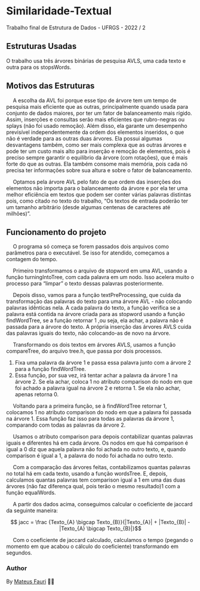 # Similaridade-Textual
Trabalho final de Estrutura de Dados - UFRGS - 2022 / 2


## Estruturas Usadas

O trabalho usa três árvores binárias de pesquisa AVLS, uma cada texto e outra para os stopsWords.


## Motivos das Estruturas

<p>&emsp; A escolha da AVL foi porque esse tipo de árvore tem um tempo de pesquisa mais eficiente que as outras, principalmente quando usada para conjunto de dados maiores, por ter um fator de balanceamento mais rígido. Assim, inserções e consultas serão mais eficientes que rubro-negras ou splays (não foi usado remoção). Além disso, ela garante um desempenho previsível independentemente da ordem dos elementos inseridos, o que não é verdade para as outras duas árvores. 
Ela possui algumas desvantagens também, como ser mais complexa que as outras árvores e pode ter um custo mais alto para inserção e remoção de elementos, pois é preciso sempre garantir o equilíbrio da árvore (com rotações), que é mais forte do que as outras. Ela também consome mais memória, pois cada nó precisa ter informações sobre sua altura e sobre o fator de balanceamento. </p>
<p>&emsp; Optamos pela árvore AVL pelo fato de que ordem das inserções dos elementos não importa para o balanceamento da árvore e por ela ter uma melhor eficiência em textos que podem ser conter várias palavras distintas pois, como citado no texto do trabalho, “Os textos de entrada poderão ter um tamanho arbitrário (desde algumas centenas de caracteres até milhões)”.</p>


## Funcionamento do projeto

<p>&emsp; O programa só começa se forem passados dois arquivos como parâmetros para o executável. Se isso for atendido, começamos a contagem do tempo. </p>
	
<p>&emsp; Primeiro transformamos o arquivo de stopword em uma AVL, usando a função turningIntoTree, com cada palavra em um nodo. Isso acelera muito o processo para “limpar” o texto dessas palavras posteriormente.</p>

<p>&emsp; Depois disso, vamos para a função textPreProcessing, que cuida da transformação das palavras do texto para uma árvore AVL - não colocando palavras idênticas nela. A cada palavra do texto, a função verifica se a palavra está contida na árvore criada para as stopword usando a função findWordTree, se a função retornar 1 ,ou seja, ela achar, a palavra não é passada para a árvore do texto. A própria inserção das árvores AVLS cuida das palavras iguais do texto, não colocando-as de novo na árvore.</p>

<p>&emsp; Transformando os dois textos em árvores AVLS, usamos a função compareTree, do arquivo tree.h, que passa por dois processos.
      <ol>
         <li>Fixa uma palavra da árvore 1 e passa essa palavra junto com a árvore 2 para a função findWordTree. </li>
         <li>Essa função, por sua vez, irá tentar achar a palavra da árvore 1 na árvore 2. Se ela achar, coloca 1 no atributo comparison do nodo em que foi achado a palavra igual na árvore 2 e retorna 1. Se ela não achar, apenas retorna 0.</li>
      </ol>
</p>

<p>&emsp; Voltando para a primeira função, se à findWordTree retornar 1, colocamos 1 no atributo comparison do nodo em que a palavra foi passada na árvore 1. Essa função faz isso para todas as palavras da árvore 1, comparando com todas as palavras da árvore 2.</p>

<p>&emsp; Usamos o atributo comparison para depois contabilizar quantas palavras iguais e diferentes há em cada árvore. Os nodos em que há comparison é igual a 0 diz que aquela palavra não foi achada no outro texto, e, quando comparison é igual a 1, a palavra do nodo foi achada no outro texto.</p>
	
<p>&emsp; Com a comparação das árvores feitas, contabilizamos quantas palavras no total há em cada texto, usando a função wordsTree. E, depois, calculamos  quantas palavras tem comparison igual a 1 em uma das duas árvores (não faz diferença qual, pois terão o mesmo resultado)1 com a função equalWords.</p>

<p>&emsp; A partir dos dados acima, conseguimos calcular o coeficiente de jaccard da seguinte maneira:</p>
	   
```math
  jacc = \frac {Texto_{A} \bigcap Texto_{B}}{|Texto_{A}| + |Texto_{B}| - |Texto_{A} \bigcap Texto_{B}|}
```
<p>&emsp; Com o coeficiente de jaccard calculado, calculamos o tempo (pegando o momento em que acabou o cálculo do coeficiente) transformando em segundos.</p>


### Author

By [Mateus Fauri](https://github.com/MateusFauri) 👋🏽 
